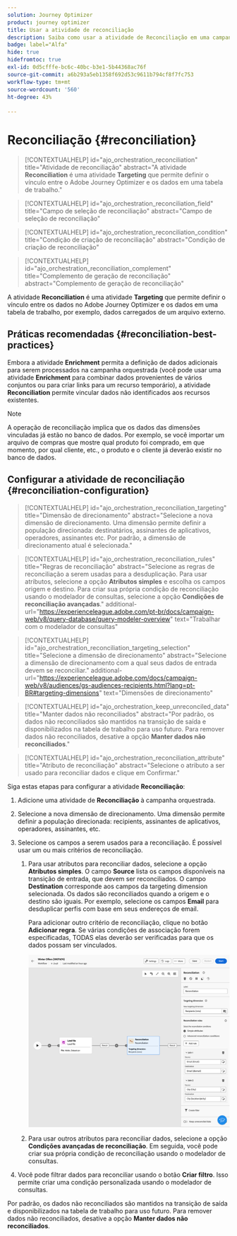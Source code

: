 ```yaml
---
solution: Journey Optimizer
product: journey optimizer
title: Usar a atividade de reconciliação
description: Saiba como usar a atividade de Reconciliação em uma campanha orquestrada
badge: label="Alfa"
hide: true
hidefromtoc: true
exl-id: 0d5cfffe-bc6c-40bc-b3e1-5b44368ac76f
source-git-commit: a6b293a5eb1358f692d53c9611b794cf8f7fc753
workflow-type: tm+mt
source-wordcount: '560'
ht-degree: 43%

---
```


# Reconciliação {#reconciliation}

>[!CONTEXTUALHELP]
>id="ajo_orchestration_reconciliation"
>title="Atividade de reconciliação"
>abstract="A atividade **Reconciliation** é uma atividade **Targeting** que permite definir o vínculo entre o Adobe Journey Optimizer e os dados em uma tabela de trabalho."

>[!CONTEXTUALHELP]
>id="ajo_orchestration_reconciliation_field"
>title="Campo de seleção de reconciliação"
>abstract="Campo de seleção de reconciliação"

>[!CONTEXTUALHELP]
>id="ajo_orchestration_reconciliation_condition"
>title="Condição de criação de reconciliação"
>abstract="Condição de criação de reconciliação"

>[!CONTEXTUALHELP]
>id="ajo_orchestration_reconciliation_complement"
>title="Complemento de geração de reconciliação"
>abstract="Complemento de geração de reconciliação"

A atividade **Reconciliation** é uma atividade **Targeting** que permite definir o vínculo entre os dados no Adobe Journey Optimizer e os dados em uma tabela de trabalho, por exemplo, dados carregados de um arquivo externo.

## Práticas recomendadas {#reconciliation-best-practices}

Embora a atividade **Enrichment** permita a definição de dados adicionais para serem processados na campanha orquestrada (você pode usar uma atividade **Enrichment** para combinar dados provenientes de vários conjuntos ou para criar links para um recurso temporário), a atividade **Reconciliation** permite vincular dados não identificados aos recursos existentes.

>[!NOTE]
>A operação de reconciliação implica que os dados das dimensões vinculadas já estão no banco de dados.  Por exemplo, se você importar um arquivo de compras que mostre qual produto foi comprado, em que momento, por qual cliente, etc., o produto e o cliente já deverão existir no banco de dados.

## Configurar a atividade de reconciliação {#reconciliation-configuration}

>[!CONTEXTUALHELP]
>id="ajo_orchestration_reconciliation_targeting"
>title="Dimensão de direcionamento"
>abstract="Selecione a nova dimensão de direcionamento. Uma dimensão permite definir a população direcionada: destinatários, assinantes de aplicativos, operadores, assinantes etc. Por padrão, a dimensão de direcionamento atual é selecionada."

>[!CONTEXTUALHELP]
>id="ajo_orchestration_reconciliation_rules"
>title="Regras de reconciliação"
>abstract="Selecione as regras de reconciliação a serem usadas para a desduplicação. Para usar atributos, selecione a opção **Atributos simples** e escolha os campos origem e destino. Para criar sua própria condição de reconciliação usando o modelador de consultas, selecione a opção **Condições de reconciliação avançadas**."
>additional-url="https://experienceleague.adobe.com/pt-br/docs/campaign-web/v8/query-database/query-modeler-overview" text="Trabalhar com o modelador de consultas"

>[!CONTEXTUALHELP]
>id="ajo_orchestration_reconciliation_targeting_selection"
>title="Selecione a dimensão de direcionamento"
>abstract="Selecione a dimensão de direcionamento com a qual seus dados de entrada devem se reconciliar."
>additional-url="https://experienceleague.adobe.com/docs/campaign-web/v8/audiences/gs-audiences-recipients.html?lang=pt-BR#targeting-dimensions" text="Dimensões de direcionamento"

>[!CONTEXTUALHELP]
>id="ajo_orchestration_keep_unreconciled_data"
>title="Manter dados não reconciliados"
>abstract="Por padrão, os dados não reconciliados são mantidos na transição de saída e disponibilizados na tabela de trabalho para uso futuro. Para remover dados não reconciliados, desative a opção **Manter dados não reconciliados**."

>[!CONTEXTUALHELP]
>id="ajo_orchestration_reconciliation_attribute"
>title="Atributo de reconciliação"
>abstract="Selecione o atributo a ser usado para reconciliar dados e clique em Confirmar."

Siga estas etapas para configurar a atividade **Reconciliação**:

1. Adicione uma atividade de **Reconciliação** à campanha orquestrada.

1. Selecione a nova dimensão de direcionamento. Uma dimensão permite definir a população direcionada: recipients, assinantes de aplicativos, operadores, assinantes, etc.

1. Selecione os campos a serem usados para a reconciliação. É possível usar um ou mais critérios de reconciliação.

   1. Para usar atributos para reconciliar dados, selecione a opção **Atributos simples**. O campo **Source** lista os campos disponíveis na transição de entrada, que devem ser reconciliados. O campo **Destination** corresponde aos campos da targeting dimension selecionada. Os dados são reconciliados quando a origem e o destino são iguais. Por exemplo, selecione os campos **Email** para desduplicar perfis com base em seus endereços de email.

      Para adicionar outro critério de reconciliação, clique no botão **Adicionar regra**. Se várias condições de associação forem especificadas, TODAS elas deverão ser verificadas para que os dados possam ser vinculados.

      ![](../assets/workflow-reconciliation-criteria.png)

   1. Para usar outros atributos para reconciliar dados, selecione a opção **Condições avançadas de reconciliação**. Em seguida, você pode criar sua própria condição de reconciliação usando o modelador de consultas.

1. Você pode filtrar dados para reconciliar usando o botão **Criar filtro**. Isso permite criar uma condição personalizada usando o modelador de consultas.

Por padrão, os dados não reconciliados são mantidos na transição de saída e disponibilizados na tabela de trabalho para uso futuro. Para remover dados não reconciliados, desative a opção **Manter dados não reconciliados**.
